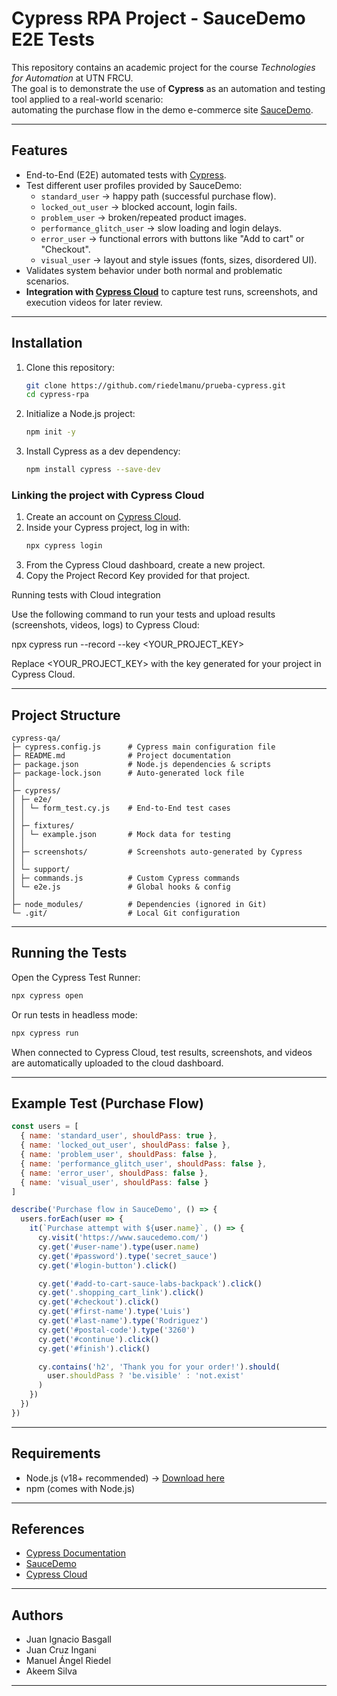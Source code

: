 # Cypress RPA Project - SauceDemo E2E Tests

This repository contains an academic project for the course *Technologies for Automation* at UTN FRCU.  
The goal is to demonstrate the use of **Cypress** as an automation and testing tool applied to a real-world scenario:  
automating the purchase flow in the demo e-commerce site [SauceDemo](https://www.saucedemo.com).

---

## Features

- End-to-End (E2E) automated tests with [Cypress](https://www.cypress.io/).
- Test different user profiles provided by SauceDemo:
  - `standard_user` → happy path (successful purchase flow).
  - `locked_out_user` → blocked account, login fails.
  - `problem_user` → broken/repeated product images.
  - `performance_glitch_user` → slow loading and login delays.
  - `error_user` → functional errors with buttons like "Add to cart" or "Checkout".
  - `visual_user` → layout and style issues (fonts, sizes, disordered UI).
- Validates system behavior under both normal and problematic scenarios.
- **Integration with [Cypress Cloud](https://www.cypress.io/cloud/)** to capture test runs, screenshots, and execution videos for later review.

---

## Installation

1. Clone this repository:
   ```bash
   git clone https://github.com/riedelmanu/prueba-cypress.git
   cd cypress-rpa
   ```

2. Initialize a Node.js project:
   ```bash
   npm init -y
   ```

3. Install Cypress as a dev dependency:
   ```bash
   npm install cypress --save-dev
   ```

### Linking the project with Cypress Cloud

1. Create an account on [Cypress Cloud](https://cloud.cypress.io/).  
2. Inside your Cypress project, log in with:
   ```bash
   npx cypress login
   ```
3. From the Cypress Cloud dashboard, create a new project.
4. Copy the Project Record Key provided for that project.

Running tests with Cloud integration

Use the following command to run your tests and upload results (screenshots, videos, logs) to Cypress Cloud:

npx cypress run --record --key <YOUR_PROJECT_KEY>

Replace <YOUR_PROJECT_KEY> with the key generated for your project in Cypress Cloud.

---

## Project Structure

```
cypress-qa/
├─ cypress.config.js      # Cypress main configuration file
├─ README.md              # Project documentation
├─ package.json           # Node.js dependencies & scripts
├─ package-lock.json      # Auto-generated lock file
│
├─ cypress/
│ ├─ e2e/
│ │ └─ form_test.cy.js    # End-to-End test cases
│ │
│ ├─ fixtures/
│ │ └─ example.json       # Mock data for testing
│ │
│ ├─ screenshots/         # Screenshots auto-generated by Cypress
│ │
│ └─ support/
│ ├─ commands.js          # Custom Cypress commands
│ └─ e2e.js               # Global hooks & config
│
├─ node_modules/          # Dependencies (ignored in Git)
└─ .git/                  # Local Git configuration
```

---

## Running the Tests

Open the Cypress Test Runner:
```bash
npx cypress open
```

Or run tests in headless mode:
```bash
npx cypress run
```

When connected to Cypress Cloud, test results, screenshots, and videos are automatically uploaded to the cloud dashboard.

---

## Example Test (Purchase Flow)

```javascript
const users = [
  { name: 'standard_user', shouldPass: true },
  { name: 'locked_out_user', shouldPass: false },
  { name: 'problem_user', shouldPass: false },
  { name: 'performance_glitch_user', shouldPass: false },
  { name: 'error_user', shouldPass: false },
  { name: 'visual_user', shouldPass: false }
]

describe('Purchase flow in SauceDemo', () => {
  users.forEach(user => {
    it(`Purchase attempt with ${user.name}`, () => {
      cy.visit('https://www.saucedemo.com/')
      cy.get('#user-name').type(user.name)
      cy.get('#password').type('secret_sauce')
      cy.get('#login-button').click()

      cy.get('#add-to-cart-sauce-labs-backpack').click()
      cy.get('.shopping_cart_link').click()
      cy.get('#checkout').click()
      cy.get('#first-name').type('Luis')
      cy.get('#last-name').type('Rodriguez')
      cy.get('#postal-code').type('3260')
      cy.get('#continue').click()
      cy.get('#finish').click()

      cy.contains('h2', 'Thank you for your order!').should(
        user.shouldPass ? 'be.visible' : 'not.exist'
      )
    })
  })
})
```

---

## Requirements

- Node.js (v18+ recommended) → [Download here](https://nodejs.org/)  
- npm (comes with Node.js)  

---

## References

- [Cypress Documentation](https://docs.cypress.io/)  
- [SauceDemo](https://www.saucedemo.com)  
- [Cypress Cloud](https://www.cypress.io/cloud/)

---

## Authors

- Juan Ignacio Basgall  
- Juan Cruz Ingani  
- Manuel Ángel Riedel  
- Akeem Silva  

---
